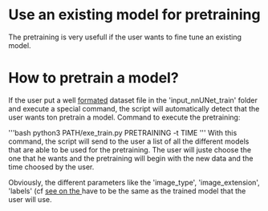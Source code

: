 # Use an existing model for pretraining

The pretraining is very usefull if the user wants to fine tune an existing model.

# How to pretrain a model?

If the user put a well  [formated](dataset_format.md) dataset file in the 'input_nnUNet_train' folder and execute a special command, the script will automatically detect that the user wants ton pretrain a model. 
Command to execute the pretraining:

'''bash
python3 PATH/exe_train.py PRETRAINING -t TIME 
'''
With this command, the script will send to the user a list of all the different models that are able to be used for the pretraining.
The user will juste choose the one that he wants and the pretraining will begin with the new data and the time choosed by the user. 

Obviously, the different parameters like the 'image_type', 'image_extension', 'labels' (cf [see on the ](train_new_dataset) have to be the same as the trained model that the user will use.
